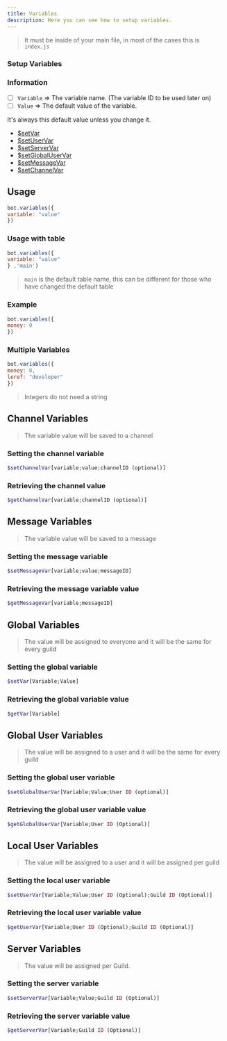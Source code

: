 ```yaml
---
title: Variables
description: Here you can see how to setup variables.
---
```


> It must be inside of your main file, in most of the cases this is `index.js`

### Setup Variables

### Information

* [ ] `Variable` => The variable name. (The variable ID to be used later on)
* [ ] `Value` => The default value of the variable.

It's always this default value unless you change it.

* [$setVar](../functions/setvar.md)
* [$setUserVar](../functions/setuservar.md)
* [$setServerVar](../functions/setservervar.md)
* [$setGlobalUserVar](../functions/setglobaluservar.md)
* [$setMessageVar](../functions/setmessagevar.md)
* [$setChannelVar](../functions/setchannelvar.md)

## Usage

```javascript
bot.variables({
variable: "value"
})
```

### Usage with table

```javascript
bot.variables({
variable: "value"
} ,'main') 
```

> `main` is the default table name, this can be different for those who have changed the default table

### Example

```javascript
bot.variables({
money: 0
})
```

### Multiple Variables

```javascript
bot.variables({
money: 0,
leref: "developer"
})
```

> Integers do not need a string

## Channel Variables

> The variable value will be saved to a channel

### Setting the channel variable

```php
$setChannelVar[variable;value;channelID (optional)]
```

### Retrieving the channel value

```php
$getChannelVar[variable;channelID (optional)]
```

## Message Variables

> The variable value will be saved to a message

### Setting the message variable

```php
$setMessageVar[variable;value;messageID]
```

### Retrieving the message variable value

```php
$getMessageVar[variable;messageID]
```

## Global Variables

> The value will be assigned to everyone and it will be the same for every guild

### Setting the global variable

```php
$setVar[Variable;Value]
```

### Retrieving the global variable value

```php
$getVar[Variable]
```

## Global User Variables

> The value will be assigned to a user and it will be the same for every guild

### Setting the global user variable

```php
$setGlobalUserVar[Variable;Value;User ID (optional)]
```

### Retrieving the global user variable value

```php
$getGlobalUserVar[Variable;User ID (Optional)]
```

## Local User Variables

> The value will be assigned to a user and it will be assigned per guild

### Setting the local user variable

```php
$setUserVar[Variable;Value;User ID (Optional);Guild ID (Optional)]
```

### Retrieving the local user variable value

```php
$getUserVar[Variable;User ID (Optional);Guild ID (Optional)]
```

## Server Variables

> The value will be assigned per Guild.

### Setting the server variable

```php
$setServerVar[Variable;Value;Guild ID (Optional)]
```

### Retrieving the server variable value

```php
$getServerVar[Variable;Guild ID (Optional)]
```

